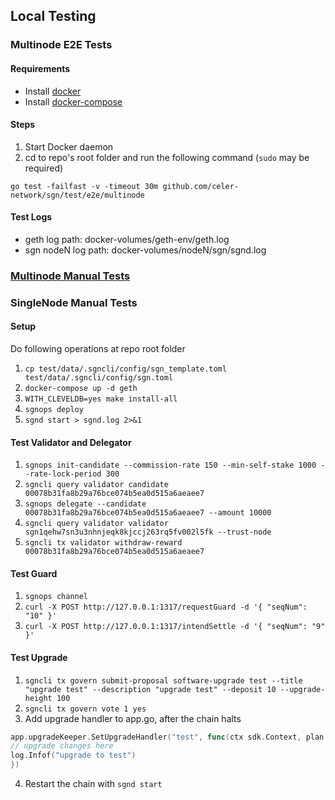 ## Local Testing

### Multinode E2E Tests

#### Requirements

- Install [docker](https://docs.docker.com/install/)
- Install [docker-compose](https://docs.docker.com/compose/install/)

#### Steps

1. Start Docker daemon
2. cd to repo's root folder and run the following command (`sudo` may be required)

```shellscript
go test -failfast -v -timeout 30m github.com/celer-network/sgn/test/e2e/multinode
```

#### Test Logs

- geth log path: docker-volumes/geth-env/geth.log
- sgn nodeN log path: docker-volumes/nodeN/sgn/sgnd.log

### [Multinode Manual Tests](./e2e/manual/README.md)

### SingleNode Manual Tests

#### Setup

Do following operations at repo root folder
1. `cp test/data/.sgncli/config/sgn_template.toml test/data/.sgncli/config/sgn.toml`
2. `docker-compose up -d geth`
3. `WITH_CLEVELDB=yes make install-all`
4. `sgnops deploy`
5. `sgnd start > sgnd.log 2>&1`

#### Test Validator and Delegator

1. `sgnops init-candidate --commission-rate 150 --min-self-stake 1000 --rate-lock-period 300`
2. `sgncli query validator candidate 00078b31fa8b29a76bce074b5ea0d515a6aeaee7`
3. `sgnops delegate --candidate 00078b31fa8b29a76bce074b5ea0d515a6aeaee7 --amount 10000`
4. `sgncli query validator validator sgn1qehw7sn3u3nhnjeqk8kjccj263rq5fv002l5fk --trust-node`
5. `sgncli tx validator withdraw-reward 00078b31fa8b29a76bce074b5ea0d515a6aeaee7`

#### Test Guard

1. `sgnops channel`
2. `curl -X POST http://127.0.0.1:1317/requestGuard -d '{ "seqNum": "10" }'`
3. `curl -X POST http://127.0.0.1:1317/intendSettle -d '{ "seqNum": "9" }'`

#### Test Upgrade

1. `sgncli tx govern submit-proposal software-upgrade test --title "upgrade test" --description "upgrade test" --deposit 10 --upgrade-height 100`
2. `sgncli tx govern vote 1 yes`
3. Add upgrade handler to app.go, after the chain halts

```go
app.upgradeKeeper.SetUpgradeHandler("test", func(ctx sdk.Context, plan upgrade.Plan) {
// upgrade changes here
log.Infof("upgrade to test")
})
```

4. Restart the chain with `sgnd start`